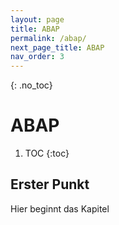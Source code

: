 ```yaml
---
layout: page
title: ABAP
permalink: /abap/
next_page_title: ABAP
nav_order: 3
---
```


{: .no_toc}
# ABAP

1. TOC
{:toc}

## Erster Punkt 

Hier beginnt das Kapitel